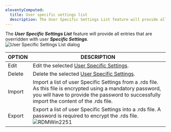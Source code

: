 ```yaml
---
eleventyComputed:
  title: User specific settings list
  description: The User Specific Settings List feature will provide all entries that are overridden with user Specific Settings. 
---
```

The ***User Specific Settings List*** feature will provide all entries that are overridden with user ***Specific Settings***.  
![User Specific Settings List dialog](https://webdevolutions.azureedge.net/docs/en/rdm/windows/RDMWin2250.png) 

| OPTION | DESCRIPTION                                                                                                    |
|--------|----------------------------------------------------------------------------------------------------------------|
| Edit   | Edit the selected [User Specific Settings](/rdm/windows/commands/edit/setting-overrides/specific-settings/).   |
| Delete | Delete the selected [User Specific Settings](/rdm/windows/commands/edit/setting-overrides/specific-settings/). |
| Import | Import a list of user Specific Settings from a .rds file. As this file is encrypted using a mandatory password, you will have to provide the password to successfully import the content of the .rds file. |
| Export | Export a list of user Specific Settings into a .rds file. A password is required to encrypt the .rds file. ![RDMWin2251](https://webdevolutions.azureedge.net/docs/en/rdm/windows/RDMWin2251.png) |
